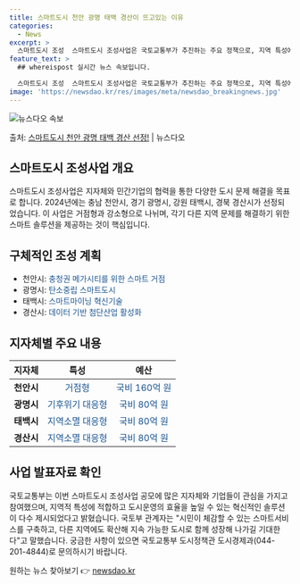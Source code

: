 ```yaml
---
title: 스마트도시 천안 광명 태백 경산이 뜨고있는 이유
categories:
  - News
excerpt: >
  스마트도시 조성  스마트도시 조성사업은 국토교통부가 추진하는 주요 정책으로, 지역 특성에 맞는 스마트서비스를…
feature_text: >
  ## whereispost 실시간 뉴스 속보입니다.

  스마트도시 조성  스마트도시 조성사업은 국토교통부가 추진하는 주요 정책으로, 지역 특성에 맞는 스마트서비스를…
image: 'https://newsdao.kr/res/images/meta/newsdao_breakingnews.jpg'
---
```


![뉴스다오 속보](https://newsdao.kr/res/images/meta/newsdao_breakingnews.jpg)

<p>출처: <a href="https://newsdao.kr/4374" rel="dofollow">스마트도시 천안 광명 태백 경산 선정!</a> | 뉴스다오</p>

<h2 data-ke-size="size26">스마트도시 조성사업 개요</h2>
<p data-ke-size="size16">스마트도시 조성사업은 지자체와 민간기업의 협력을 통한 다양한 도시 문제 해결을 목표로 합니다. 2024년에는 충남 천안시, 경기 광명시, 강원 태백시, 경북 경산시가 선정되었습니다. 이 사업은 거점형과 강소형으로 나뉘며, 각기 다른 지역 문제를 해결하기 위한 스마트 솔루션을 제공하는 것이 핵심입니다.</p>

<h2 data-ke-size="size26">구체적인 조성 계획</h2>
<ul>
<li>천안시: <span style="color: #1a5490;">충청권 메가시티를 위한 스마트 거점</span></li>
<li>광명시: <span style="color: #1a5490;">탄소중립 스마트도시</span></li>
<li>태백시: <span style="color: #1a5490;">스마트마이닝 혁신기술</span></li>
<li>경산시: <span style="color: #1a5490;">데이터 기반 첨단산업 활성화</span></li>
</ul>

<h2 data-ke-size="size26">지자체별 주요 내용</h2>
<table>
<thead>
<tr>
<th style="text-align: center; height: 17px;"><b>지자체</b></th>
<th style="text-align: center; height: 17px;"><b>특성</b></th>
<th style="text-align: center; height: 17px;"><b>예산</b></th>
</tr>
</thead>
<tbody>
<tr>
<td style="text-align: center; height: 17px;"><b>천안시</b></td>
<td style="text-align: center; height: 17px;"><span style="color: #1a5490;">거점형</span></td>
<td style="text-align: center; height: 17px;"><span style="color: #1a5490;">국비 160억 원</span></td>
</tr>
<tr>
<td style="text-align: center; height: 17px;"><b>광명시</b></td>
<td style="text-align: center; height: 17px;"><span style="color: #1a5490;">기후위기 대응형</span></td>
<td style="text-align: center; height: 17px;"><span style="color: #1a5490;">국비 80억 원</span></td>
</tr>
<tr>
<td style="text-align: center; height: 17px;"><b>태백시</b></td>
<td style="text-align: center; height: 17px;"><span style="color: #1a5490;">지역소멸 대응형</span></td>
<td style="text-align: center; height: 17px;"><span style="color: #1a5490;">국비 80억 원</span></td>
</tr>
<tr>
<td style="text-align: center; height: 17px;"><b>경산시</b></td>
<td style="text-align: center; height: 17px;"><span style="color: #1a5490;">지역소멸 대응형</span></td>
<td style="text-align: center; height: 17px;"><span style="color: #1a5490;">국비 80억 원</span></td>
</tr>
</tbody>
</table>

<h2 data-ke-size="size26">사업 발표자료 확인</h2>
<p data-ke-size="size16">국토교통부는 이번 스마트도시 조성사업 공모에 많은 지자체와 기업들이 관심을 가지고 참여했으며, 지역적 특성에 적합하고 도시운영의 효율을 높일 수 있는 혁신적인 솔루션이 다수 제시되었다고 밝혔습니다. 국토부 관계자는 "시민이 체감할 수 있는 스마트서비스를 구축하고, 다른 지역에도 확산해 지속 가능한 도시로 함께 성장해 나가길 기대한다"고 말했습니다. 궁금한 사항이 있으면 국토교통부 도시정책관 도시경제과(044-201-4844)로 문의하시기 바랍니다.</p> 

원하는 뉴스 찾아보기 👉 <a href="https://newsdao.kr" rel="dofollow">newsdao.kr</a>


